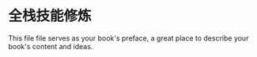 # 全栈技能修炼

This file file serves as your book's preface, a great place to describe your book's content and ideas.
